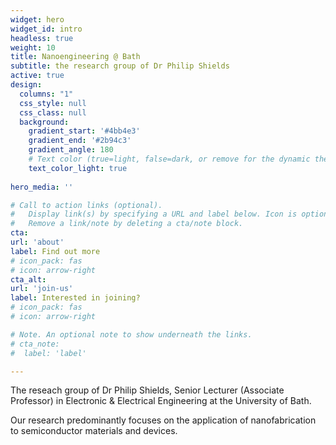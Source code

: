 ```yaml
---
widget: hero
widget_id: intro
headless: true
weight: 10
title: Nanoengineering @ Bath
subtitle: the research group of Dr Philip Shields
active: true
design:
  columns: "1"
  css_style: null
  css_class: null
  background:
    gradient_start: '#4bb4e3'
    gradient_end: '#2b94c3'
    gradient_angle: 180
    # Text color (true=light, false=dark, or remove for the dynamic theme color).
    text_color_light: true
    
hero_media: ''

# Call to action links (optional).
#   Display link(s) by specifying a URL and label below. Icon is optional for `cta`.
#   Remove a link/note by deleting a cta/note block.
cta:
url: 'about'
label: Find out more 
# icon_pack: fas
# icon: arrow-right
cta_alt:
url: 'join-us'
label: Interested in joining?
# icon_pack: fas
# icon: arrow-right

# Note. An optional note to show underneath the links.
# cta_note:
#  label: 'label'

---
```

The reseach group of Dr Philip Shields, Senior Lecturer (Associate Professor) in Electronic & Electrical Engineering at the University of Bath. 

Our research predominantly focuses on the application of nanofabrication to semiconductor materials and devices.
